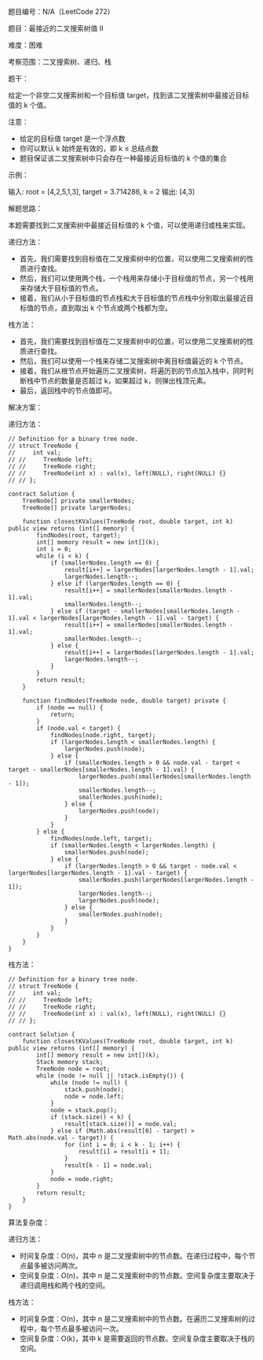 题目编号：N/A（LeetCode 272）

题目：最接近的二叉搜索树值 II

难度：困难

考察范围：二叉搜索树、递归、栈

题干：

给定一个非空二叉搜索树和一个目标值 target，找到该二叉搜索树中最接近目标值的 k 个值。

注意：

- 给定的目标值 target 是一个浮点数
- 你可以默认 k 始终是有效的，即 k ≤ 总结点数
- 题目保证该二叉搜索树中只会存在一种最接近目标值的 k 个值的集合

示例：

输入: root = [4,2,5,1,3], target = 3.714286, k = 2
输出: [4,3]

解题思路：

本题需要找到二叉搜索树中最接近目标值的 k 个值，可以使用递归或栈来实现。

递归方法：

- 首先，我们需要找到目标值在二叉搜索树中的位置，可以使用二叉搜索树的性质进行查找。
- 然后，我们可以使用两个栈，一个栈用来存储小于目标值的节点，另一个栈用来存储大于目标值的节点。
- 接着，我们从小于目标值的节点栈和大于目标值的节点栈中分别取出最接近目标值的节点，直到取出 k 个节点或两个栈都为空。

栈方法：

- 首先，我们需要找到目标值在二叉搜索树中的位置，可以使用二叉搜索树的性质进行查找。
- 然后，我们可以使用一个栈来存储二叉搜索树中离目标值最近的 k 个节点。
- 接着，我们从根节点开始遍历二叉搜索树，将遍历到的节点加入栈中，同时判断栈中节点的数量是否超过 k，如果超过 k，则弹出栈顶元素。
- 最后，返回栈中的节点值即可。

解决方案：

递归方法：

```solidity
// Definition for a binary tree node.
// struct TreeNode {
//     int val;
// //     TreeNode left;
// //     TreeNode right;
// //     TreeNode(int x) : val(x), left(NULL), right(NULL) {}
// // };

contract Solution {
    TreeNode[] private smallerNodes;
    TreeNode[] private largerNodes;
    
    function closestKValues(TreeNode root, double target, int k) public view returns (int[] memory) {
        findNodes(root, target);
        int[] memory result = new int[](k);
        int i = 0;
        while (i < k) {
            if (smallerNodes.length == 0) {
                result[i++] = largerNodes[largerNodes.length - 1].val;
                largerNodes.length--;
            } else if (largerNodes.length == 0) {
                result[i++] = smallerNodes[smallerNodes.length - 1].val;
                smallerNodes.length--;
            } else if (target - smallerNodes[smallerNodes.length - 1].val < largerNodes[largerNodes.length - 1].val - target) {
                result[i++] = smallerNodes[smallerNodes.length - 1].val;
                smallerNodes.length--;
            } else {
                result[i++] = largerNodes[largerNodes.length - 1].val;
                largerNodes.length--;
            }
        }
        return result;
    }
    
    function findNodes(TreeNode node, double target) private {
        if (node == null) {
            return;
        }
        if (node.val < target) {
            findNodes(node.right, target);
            if (largerNodes.length < smallerNodes.length) {
                largerNodes.push(node);
            } else {
                if (smallerNodes.length > 0 && node.val - target < target - smallerNodes[smallerNodes.length - 1].val) {
                    largerNodes.push(smallerNodes[smallerNodes.length - 1]);
                    smallerNodes.length--;
                    smallerNodes.push(node);
                } else {
                    largerNodes.push(node);
                }
            }
        } else {
            findNodes(node.left, target);
            if (smallerNodes.length < largerNodes.length) {
                smallerNodes.push(node);
            } else {
                if (largerNodes.length > 0 && target - node.val < largerNodes[largerNodes.length - 1].val - target) {
                    smallerNodes.push(largerNodes[largerNodes.length - 1]);
                    largerNodes.length--;
                    largerNodes.push(node);
                } else {
                    smallerNodes.push(node);
                }
            }
        }
    }
}
```

栈方法：

```solidity
// Definition for a binary tree node.
// struct TreeNode {
//     int val;
// //     TreeNode left;
// //     TreeNode right;
// //     TreeNode(int x) : val(x), left(NULL), right(NULL) {}
// // };

contract Solution {
    function closestKValues(TreeNode root, double target, int k) public view returns (int[] memory) {
        int[] memory result = new int[](k);
        Stack memory stack;
        TreeNode node = root;
        while (node != null || !stack.isEmpty()) {
            while (node != null) {
                stack.push(node);
                node = node.left;
            }
            node = stack.pop();
            if (stack.size() < k) {
                result[stack.size()] = node.val;
            } else if (Math.abs(result[0] - target) > Math.abs(node.val - target)) {
                for (int i = 0; i < k - 1; i++) {
                    result[i] = result[i + 1];
                }
                result[k - 1] = node.val;
            }
            node = node.right;
        }
        return result;
    }
}
```

算法复杂度：

递归方法：

- 时间复杂度：O(n)，其中 n 是二叉搜索树中的节点数。在递归过程中，每个节点最多被访问两次。
- 空间复杂度：O(n)，其中 n 是二叉搜索树中的节点数。空间复杂度主要取决于递归调用栈和两个栈的空间。

栈方法：

- 时间复杂度：O(n)，其中 n 是二叉搜索树中的节点数。在遍历二叉搜索树的过程中，每个节点最多被访问一次。
- 空间复杂度：O(k)，其中 k 是需要返回的节点数。空间复杂度主要取决于栈的空间。